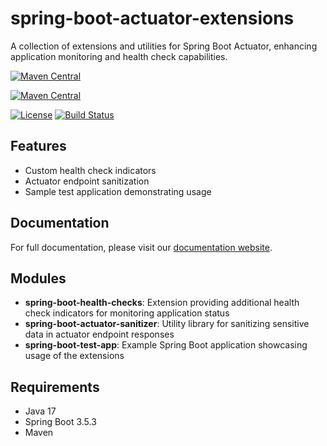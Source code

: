 # spring-boot-actuator-extensions

A collection of extensions and utilities for Spring Boot Actuator, enhancing application monitoring and health check
capabilities.

[![Maven Central](https://img.shields.io/maven-central/v/org.alexmond/spring-boot-actuator-sanitizer-starter.svg?label=Maven%20Central)](https://search.maven.org/artifact/org.alexmond/spring-boot-actuator-sanitizer-starter)

[![Maven Central](https://img.shields.io/maven-central/v/org.alexmond/spring-boot-health-checks-starter.svg?label=Maven%20Central)](https://search.maven.org/artifact/org.alexmond/spring-boot-health-checks-starter)

[![License](https://img.shields.io/badge/License-Apache%202.0-blue.svg)](LICENSE)
[![Build Status](https://img.shields.io/github/actions/workflow/status/alexmond/spring-boot-config-json-schema/maven.yml)](https://github.com/alexmond/spring-boot-actuator-extensions/actions)

## Features

- Custom health check indicators
- Actuator endpoint sanitization
- Sample test application demonstrating usage

## Documentation

For full documentation, please visit
our [documentation website](https://alexmond.github.io/spring-boot-actuator-extensions/).

## Modules

- **spring-boot-health-checks**: Extension providing additional health check indicators for monitoring application
  status
- **spring-boot-actuator-sanitizer**: Utility library for sanitizing sensitive data in actuator endpoint responses
- **spring-boot-test-app**: Example Spring Boot application showcasing usage of the extensions

## Requirements

- Java 17
- Spring Boot 3.5.3
- Maven


